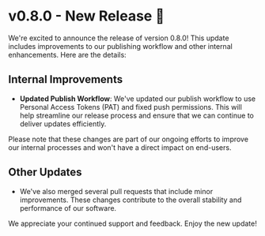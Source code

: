 # v0.8.0 - New Release 🚀

We're excited to announce the release of version 0.8.0! This update includes improvements to our publishing workflow and other internal enhancements. Here are the details:

## Internal Improvements

- **Updated Publish Workflow**: We've updated our publish workflow to use Personal Access Tokens (PAT) and fixed push permissions. This will help streamline our release process and ensure that we can continue to deliver updates efficiently. 

Please note that these changes are part of our ongoing efforts to improve our internal processes and won't have a direct impact on end-users.

## Other Updates

- We've also merged several pull requests that include minor improvements. These changes contribute to the overall stability and performance of our software.

We appreciate your continued support and feedback. Enjoy the new update!
